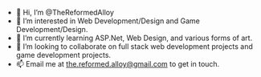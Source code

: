 - 👋 Hi, I’m @TheReformedAlloy
- 👀 I’m interested in Web Development/Design and Game Development/Design.
- 🌱 I’m currently learning ASP.Net, Web Design, and various forms of art.
- 💞️ I’m looking to collaborate on full stack web development projects and game development projects. 
- 📫 Email me at the.reformed.alloy@gmail.com to get in touch.

<!---
TheReformedAlloy/TheReformedAlloy is a ✨ special ✨ repository because its `README.md` (this file) appears on your GitHub profile.
You can click the Preview link to take a look at your changes.
--->
